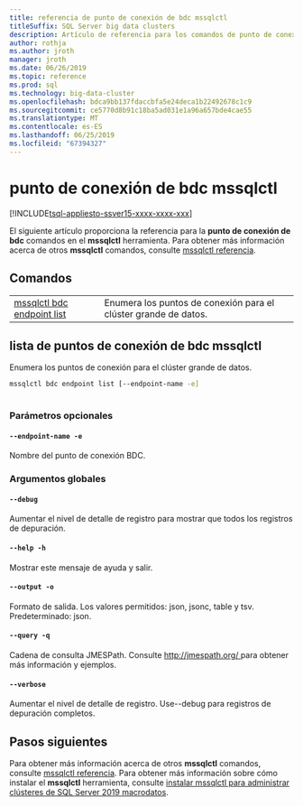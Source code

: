 ```yaml
---
title: referencia de punto de conexión de bdc mssqlctl
titleSuffix: SQL Server big data clusters
description: Artículo de referencia para los comandos de punto de conexión de bdc mssqlctl.
author: rothja
ms.author: jroth
manager: jroth
ms.date: 06/26/2019
ms.topic: reference
ms.prod: sql
ms.technology: big-data-cluster
ms.openlocfilehash: bdca9bb137fdaccbfa5e24deca1b22492678c1c9
ms.sourcegitcommit: ce5770d8b91c18ba5ad031e1a96a657bde4cae55
ms.translationtype: MT
ms.contentlocale: es-ES
ms.lasthandoff: 06/25/2019
ms.locfileid: "67394327"
---
```

# <a name="mssqlctl-bdc-endpoint"></a>punto de conexión de bdc mssqlctl

[!INCLUDE[tsql-appliesto-ssver15-xxxx-xxxx-xxx](../includes/tsql-appliesto-ssver15-xxxx-xxxx-xxx.md)]

El siguiente artículo proporciona la referencia para la **punto de conexión de bdc** comandos en el **mssqlctl** herramienta. Para obtener más información acerca de otros **mssqlctl** comandos, consulte [mssqlctl referencia](reference-mssqlctl.md).

## <a name="commands"></a>Comandos
|     |     |
| --- | --- |
[mssqlctl bdc endpoint list](#mssqlctl-bdc-endpoint-list) | Enumera los puntos de conexión para el clúster grande de datos.
## <a name="mssqlctl-bdc-endpoint-list"></a>lista de puntos de conexión de bdc mssqlctl
Enumera los puntos de conexión para el clúster grande de datos.
```bash
mssqlctl bdc endpoint list [--endpoint-name -e] 
                           
```
### <a name="optional-parameters"></a>Parámetros opcionales
#### `--endpoint-name -e`
Nombre del punto de conexión BDC.
### <a name="global-arguments"></a>Argumentos globales
#### `--debug`
Aumentar el nivel de detalle de registro para mostrar que todos los registros de depuración.
#### `--help -h`
Mostrar este mensaje de ayuda y salir.
#### `--output -o`
Formato de salida.  Los valores permitidos: json, jsonc, table y tsv.  Predeterminado: json.
#### `--query -q`
Cadena de consulta JMESPath. Consulte [ http://jmespath.org/ ](http://jmespath.org/]) para obtener más información y ejemplos.
#### `--verbose`
Aumentar el nivel de detalle de registro. Use--debug para registros de depuración completos.

## <a name="next-steps"></a>Pasos siguientes

Para obtener más información acerca de otros **mssqlctl** comandos, consulte [mssqlctl referencia](reference-mssqlctl.md). Para obtener más información sobre cómo instalar el **mssqlctl** herramienta, consulte [instalar mssqlctl para administrar clústeres de SQL Server 2019 macrodatos](deploy-install-mssqlctl.md).